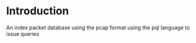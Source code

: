 # Introduction
An index packet database using the pcap format using the pql language to issue queries
